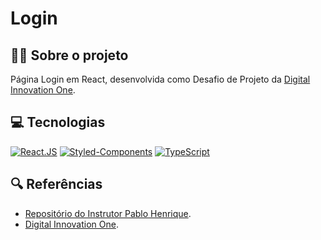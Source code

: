 # Login
## 👩‍💻 Sobre o projeto
Página Login em React, desenvolvida como Desafio de Projeto da [Digital Innovation One](https://www.dio.me/).
## 💻 Tecnologias
[![React.JS](https://img.shields.io/badge/React.JS-000?style=for-the-badge&logo=react&logoColor=7520FF)](https://pt-br.reactjs.org/docs/getting-started.html)
[![Styled-Components](https://img.shields.io/badge/Styled%20Components-000?style=for-the-badge&logo=styled-components&logoColor=7520FF)](https://styled-components.com/)
[![TypeScript](https://img.shields.io/badge/TypeScript-000?style=for-the-badge&logo=typescript&logoColor=7520FF)](https://www.typescriptlang.org/docs/)

## 🔍 Referências
- [Repositório do Instrutor Pablo Henrique](https://github.com/digitalinnovationone/trilha-react-desafio-4).
- [Digital Innovation One](https://www.dio.me/).